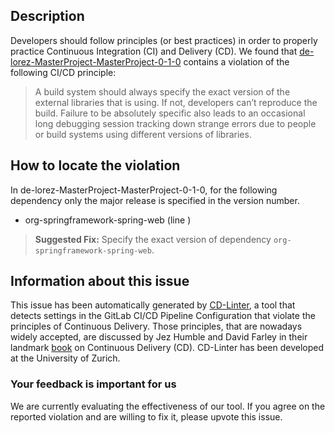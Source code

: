 
## Description
Developers should follow principles (or best practices) in order to properly practice Continuous Integration (CI) and Delivery (CD).
We found that [de-lorez-MasterProject-MasterProject-0-1-0](https://gitlab.com/MasterProject/MasterProject/blob/master/.gitlab-ci.yml) contains a violation of the following CI/CD principle:

> A build system should always specify the exact version of the external libraries that is using.
If not, developers can’t reproduce the build. Failure to be absolutely specific also leads to an occasional long debugging session tracking down strange errors due to people or build systems using different versions of libraries.

## How to locate the violation

In de-lorez-MasterProject-MasterProject-0-1-0, for the following dependency only the major release is specified in the version number.

* org-springframework-spring-web (line )

> **Suggested Fix:** Specify the exact version of dependency `org-springframework-spring-web`.

## Information about this issue

This issue has been automatically generated by [CD-Linter](https://gitlab.com/Jancso/configuration-analytics), a tool that detects settings in the GitLab CI/CD Pipeline Configuration that violate the principles of Continuous Delivery. Those principles, that are nowadays widely accepted, are discussed by Jez Humble and David Farley in their landmark [book](https://www.oreilly.com/library/view/continuous-delivery-reliable/9780321670250/) on Continuous Delivery (CD). CD-Linter has been developed at the University of Zurich.

### Your feedback is important for us
We are currently evaluating the effectiveness of our tool. If you agree on the reported violation and are willing to fix it, please upvote this issue.